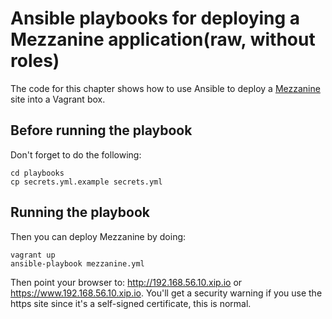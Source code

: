 # Ansible playbooks for deploying a Mezzanine application(raw, without roles)

The code for this chapter shows how to use Ansible to deploy a
[Mezzanine][1] site into a Vagrant box.

## Before running the playbook

Don't forget to do the following:

    cd playbooks
    cp secrets.yml.example secrets.yml

## Running the playbook

Then you can deploy Mezzanine by doing:

    vagrant up
    ansible-playbook mezzanine.yml


Then point your browser to: <http://192.168.56.10.xip.io> or
<https://www.192.168.56.10.xip.io>. You'll get a security warning if you use the
https site since it's a self-signed certificate, this is normal.

[1]: http://mezzanine.jupo.org
